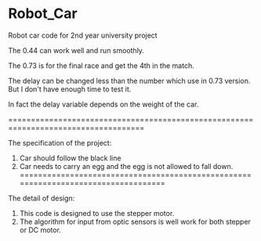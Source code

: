 Robot_Car
=========

Robot car code for 2nd year university project

The 0.44 can work well and run smoothly.


The 0.73 is for the final race and get the 4th in the match.

The delay can be changed less than the number which use in 0.73 version. But I don't have enough time to test it.

In fact the delay variable depends on the weight of the car.


====================================================================================

The specification of the project:

1. Car should follow the black line
2. Car needs to carry an egg and the egg is not allowed to fall down.
===================================================================================

The detail of design:
1. This code is designed to use the stepper motor.
2. The algorithm for input from optic sensors is well work for both stepper or DC motor.
